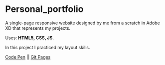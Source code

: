 # Personal_portfolio
A single-page responsive website designed by me from a scratch in Adobe XD that represents my projects. 

Uses: **HTML5, CSS, JS**.

In this project I practiced my layout skills.

[Code Pen](https://codepen.io/spline/pen/yLLwqeQ) || [Git Pages](https://splinekonstantin.github.io/Personal_portfolio/)
